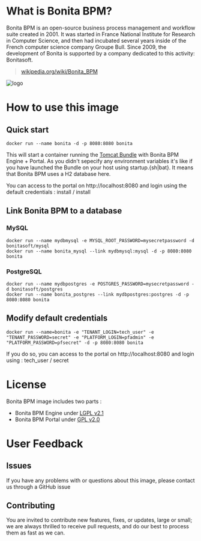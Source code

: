 # What is Bonita BPM?

Bonita BPM is an open-source business process management and workflow suite created in 2001. It was started in France National Institute for Research in Computer Science, and then had incubated several years inside of the French computer science company Groupe Bull. Since 2009, the development of Bonita is supported by a company dedicated to this activity: Bonitasoft.

> [wikipedia.org/wiki/Bonita_BPM](http://en.wikipedia.org/wiki/Bonita_BPM)

![logo](https://github.com/bonitasoft/docker/blob/master/bonita/7.0.0/logo.png?raw=true)

# How to use this image

## Quick start

	docker run --name bonita -d -p 8080:8080 bonita
	
This will start a container running the [Tomcat Bundle](http://documentation.bonitasoft.com/tomcat-bundle-1) with Bonita BPM Engine + Portal. As you didn't sepecify any environment variables it's like if you have launched the Bundle on your host using startup.{sh|bat}. It means that Bonita BPM uses a H2 database here.

You can access to the portal on http://localhost:8080 and login using the default credentials : install / install

## Link Bonita BPM to a database

### MySQL

	docker run --name mydbmysql -e MYSQL_ROOT_PASSWORD=mysecretpassword -d bonitasoft/mysql
	docker run --name bonita_mysql --link mydbmysql:mysql -d -p 8080:8080 bonita

### PostgreSQL

	docker run --name mydbpostgres -e POSTGRES_PASSWORD=mysecretpassword -d bonitasoft/postgres
	docker run --name bonita_postgres --link mydbpostgres:postgres -d -p 8080:8080 bonita

## Modify default credentials

	docker run --name=bonita -e "TENANT_LOGIN=tech_user" -e "TENANT_PASSWORD=secret" -e "PLATFORM_LOGIN=pfadmin" -e "PLATFORM_PASSWORD=pfsecret" -d -p 8080:8080 bonita

If you do so, you can access to the portal on http://localhost:8080 and login using : tech_user / secret

# License
Bonita BPM image includes two parts :
 * Bonita BPM Engine under [LGPL v2.1](https://www.gnu.org/licenses/old-licenses/lgpl-2.1.html)
 * Bonita BPM Portal under [GPL v2.0](http://www.gnu.org/licenses/old-licenses/gpl-2.0.html)

# User Feedback

## Issues

If you have any problems with or questions about this image, please contact us through a GitHub issue

## Contributing

You are invited to contribute new features, fixes, or updates, large or small; we are always thrilled to receive pull requests, and do our best to process them as fast as we can.

